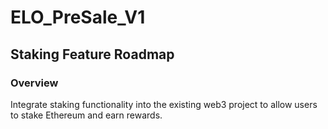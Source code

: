 # ELO_PreSale_V1

## Staking Feature Roadmap

### Overview

Integrate staking functionality into the existing web3 project to allow users to stake Ethereum and earn rewards.
